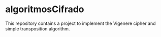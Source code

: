 # algoritmosCifrado
This repository contains a project to implement the Vigenere cipher and simple transposition algorithm. 
